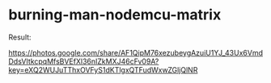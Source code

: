 # burning-man-nodemcu-matrix

Result:

https://photos.google.com/share/AF1QipM76xezubeygAzuiU1YJ_43Ux6VmdDdsVItkcpqMfsBVEfXl36nIZkMXJ46cFv09A?key=eXQ2WUJuTThxOVFyS1dKTlgxQTFudWxwZGljQlNR
